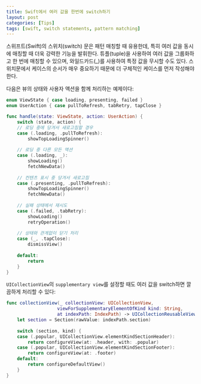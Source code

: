 ```yaml
---
title: Swift에서 여러 값을 한번에 switch하기
layout: post
categories: [Tips]
tags: [swift, switch statements, pattern matching]
---
```


스위프트(Swift)의 스위치(switch) 문은 패턴 매칭할 때 유용한데, 특히 여러 값을 동시에 매칭할 때 더욱 강력한 기능을 발휘한다. 튜플(tuple)을 사용하여 여러 값을 그룹화하고 한 번에 매칭할 수 있으며, 와일드카드(_)를 사용하여 특정 값을 무시할 수도 있다. 스위치문에서 케이스의 순서가 매우 중요하기 때문에 더 구체적인 케이스를 먼저 작성해야 한다.

다음은 뷰의 상태와 사용자 액션을 함께 처리하는 예제이다:

```swift
enum ViewState { case loading, presenting, failed }
enum UserAction { case pullToRefresh, tabRetry, tapClose }

func handle(state: ViewState, action: UserAction) {
    switch (state, action) {
    // 로딩 중에 당겨서 새로고침할 경우
    case (.loading, .pullToRefresh):
        showTopLoadingSpinner()
        
    // 로딩 중 다른 모든 액션
    case (.loading, _):
        showLoading()
        fetchNewData()
        
    // 컨텐츠 표시 중 당겨서 새로고침
    case (.presenting, .pullToRefresh):
        showTopLoadingSpinner()
        fetchNewData()
        
    // 실패 상태에서 재시도
    case (.failed, .tabRetry):
        showLoading()
        retryOperation()
        
    // 상태와 관계없이 닫기 처리
    case (_, .tapClose):
        dismissView()
        
    default:
        return
    }
}
```

`UICollectionView`의 `supplementary view`를 설정할 때도 여러 값을 switch하면 깔끔하게 처리할 수 있다:

```swift
func collectionView(_ collectionView: UICollectionView, 
                   viewForSupplementaryElementOfKind kind: String, 
                   at indexPath: IndexPath) -> UICollectionReusableView {
    let section = Section(rawValue: indexPath.section)
    
    switch (section, kind) {
    case (.popular, UICollectionView.elementKindSectionHeader):
        return configureView(at: .header, with: .popular)
    case (.popular, UICollectionView.elementKindSectionFooter):
        return configureView(at: .footer)
    default:
        return configureDefaultView()
    }
}
```